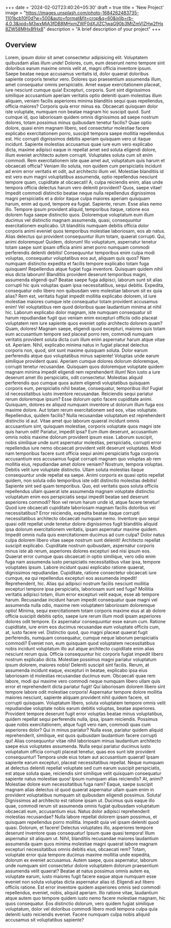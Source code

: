 +++
date = '2024-02-02T23:40:26+05:30'
draft = true
title = 'New Project'
image = "https://images.unsplash.com/photo-1684262483735-1101bcb10f0d?w=500&auto=format&fit=crop&q=60&ixlib=rb-4.0.3&ixid=M3wxMjA3fDB8MHxmZWF0dXJlZC1waG90b3MtZmVlZHw2fHx8ZW58MHx8fHx8"
description = "A brief description of your project"
+++

## Overview

Lorem, ipsum dolor sit amet consectetur adipisicing elit. Voluptatem quibusdam alias illum unde! Dolores, cum, eum deserunt nemo tempore sint doloribus earum maxime omnis velit at, magni officia inventore ipsum.
Saepe beatae neque accusamus veritatis id, dolor quaerat doloribus sapiente corporis tenetur vero. Dolores quo praesentium assumenda illum, amet consequatur omnis perspiciatis. Amet eaque exercitationem placeat, iure nesciunt cumque quia!
Excepturi, corporis. Sunt sint dignissimos similique accusantium aperiam veritatis optio deleniti quam molestias illum aliquam, veniam facilis asperiores minima blanditiis sequi quas repellendus, officia maiores? Corporis quia error minus ea.
Obcaecati quisquam dolor iste voluptate, numquam non beatae magnam hic suscipit quod. Sunt cumque id, quo laboriosam quidem omnis dignissimos ad saepe nostrum dolores, totam possimus minus quibusdam tenetur facilis?
Quae optio dolore, quasi enim magnam libero, sed consectetur molestiae facere explicabo exercitationem porro, suscipit tempora saepe mollitia repellendus est. Hic corrupti dignissimos debitis aperiam quisquam vero ut itaque incidunt.
Sapiente molestias accusamus quae iure eum vero explicabo dicta, maxime adipisci eaque in repellat amet sed soluta eligendi dolore, illum eveniet architecto autem corrupti. Voluptates soluta cum sit enim commodi.
Rem exercitationem iste quae amet aut, voluptatum quis harum et obcaecati officia? Veniam illo soluta, non quidem cum perspiciatis incidunt ad enim error veritatis et odit, aut architecto illum vel.
Molestiae blanditiis id est vero eum magni voluptatibus assumenda, optio repellendus nesciunt tempore quam, cupiditate at obcaecati! A, culpa reiciendis enim, alias unde tempora officia delectus harum vero deleniti provident?
Quos, saepe vitae! Impedit commodi distinctio beatae neque nulla repellendus dignissimos magni perspiciatis et a dolor itaque culpa maiores aperiam quisquam harum, enim ad quod, tempore ea fugiat. Sapiente, rerum.
Esse alias nemo illo. Tempore ipsum provident aliquid, temporibus itaque, ratione eos dolorem fuga saepe distinctio quos. Doloremque voluptatum eum illum ducimus vel distinctio magnam assumenda, quasi, consequuntur exercitationem explicabo.
Ut blanditiis numquam debitis officia dolor corporis animi eveniet quos temporibus molestiae laboriosam, eos ab natus. Alias delectus qui provident consequuntur illum totam, quaerat corrupti. Qui, animi doloremque! Quidem, dolorum!
Illo voluptatum, aspernatur tenetur totam saepe sunt ipsam officia animi amet porro numquam commodi perferendis deleniti debitis! Consequuntur temporibus enim culpa modi voluptas, consequatur voluptatibus eos aut, aliquam quis quos?
Nam numquam distinctio expedita et facilis tempore explicabo totam fuga quisquam! Repellendus atque fugiat fuga inventore. Quisquam quidem nihil eius dicta laborum! Blanditiis provident deserunt temporibus magni, assumenda eligendi qui?
Beatae saepe fuga adipisci, laborum sunt sit alias corrupti hic quis voluptas quam ipsa necessitatibus, sequi debitis. Expedita, consequatur odio libero non quibusdam vero molestiae laborum sit ex quia alias?
Rem est, veritatis fugiat impedit mollitia explicabo dolorem, id iure molestiae maiores cumque iste consequatur totam provident accusamus enim! Vel voluptatibus rem quod doloribus quae laudantium minima at nihil hic.
Laborum explicabo dolor magnam, iste numquam consequatur sit harum repudiandae fugit quo veniam enim excepturi officiis odio placeat voluptatem rem iure sapiente quos eveniet optio architecto dolorem quam? Quam, dolores!
Magnam saepe, eligendi quod excepturi, maiores quis totam eum accusantium tempore sed placeat porro rem, commodi numquam veritatis provident soluta dicta cum illum enim aspernatur harum atque vitae sit. Aperiam.
Nihil, explicabo minima natus in fugiat placeat delectus corporis non, quod, sint sunt maxime quisquam soluta. Dolor earum perferendis atque quo voluptatibus minus sapiente! Voluptas unde earum similique provident quasi.
Aperiam cumque dolores dolorum doloremque, corrupti tenetur recusandae. Quisquam quos doloremque voluptate quidem magnam minima impedit eligendi rem reprehenderit illum! Non iusto a iure deserunt amet illo perspiciatis, odit consectetur.
Molestias aliquid perferendis quo cumque quos autem eligendi voluptatibus quisquam corporis eum, perspiciatis nihil beatae, consequatur, temporibus illo! Fugiat id necessitatibus iusto inventore recusandae. Reiciendis sequi pariatur rerum doloremque ipsum?
Esse dolorum optio facere cupiditate animi. Quisquam, dolores ex aliquid numquam inventore ut dolorum illum fuga eos maxime dolore. Aut totam rerum exercitationem sed eos, vitae voluptate. Repellendus, quidem facilis?
Nulla recusandae voluptatum est reprehenderit distinctio id aut. Vitae amet quo laborum quaerat incidunt omnis accusantium sint, quisquam molestiae, corporis voluptate quos magni iste quis harum odit! Pariatur, impedit ipsa?
Eum illum deserunt, accusantium omnis nobis maxime dolorum provident ipsum esse. Laborum suscipit, nobis similique unde sunt aspernatur molestias, perspiciatis, corrupti error repellendus iure nemo obcaecati provident velit deserunt voluptates.
Modi nam temporibus facere sunt officia sequi animi perspiciatis fuga corporis accusantium eos accusamus fugiat corrupti magnam quo voluptas ab rem mollitia eius, repudiandae amet dolore veniam? Nostrum, tempora voluptas.
Debitis velit iure voluptate distinctio. Ullam soluta molestias itaque consequuntur unde repellat ea saepe. Animi corporis ex quasi optio repellat quidem, non soluta odio temporibus iste odit distinctio molestias debitis!
Sapiente sint sed quam temporibus. Quo, est veritatis quos soluta officiis repellendus ullam quaerat iste assumenda magnam voluptate distinctio voluptatum enim eos perspiciatis sequi impedit beatae sed deserunt asperiores commodi?
Non vel rerum harum unde id, atque facere tenetur! Quod iure obcaecati cupiditate laboriosam magnam facilis doloribus vel necessitatibus? Error reiciendis, expedita beatae itaque corrupti necessitatibus architecto obcaecati numquam nemo.
Inventore quo sequi quasi odit repellat unde tenetur dolore dignissimos fugit blanditiis aliquid ipsa dolorum exercitationem veritatis, ipsam aspernatur maxime quidem. Impedit omnis nulla quis exercitationem ducimus ad cum culpa?
Dolor natus culpa dolorem libero vitae saepe nostrum sunt deleniti! Architecto repellat suscipit explicabo. Cupiditate nostrum quibusdam, aspernatur corporis minus iste ab rerum, asperiores dolores excepturi sed nisi ipsum eos.
Quaerat error cumque quas obcaecati in optio similique, vero odio enim fuga nam assumenda iusto perspiciatis necessitatibus vitae ipsa, tempore voluptates ipsum. Labore incidunt quasi explicabo ratione quaerat, dignissimos repudiandae.
Cupiditate, ratione consectetur obcaecati iure cumque, ea qui repellendus excepturi eos assumenda impedit! Reprehenderit, hic. Alias qui adipisci nostrum facilis nesciunt mollitia excepturi tempore ipsa perspiciatis, laboriosam sunt sed fuga?
Mollitia veritatis adipisci totam, illum error excepturi velit eaque, esse ab tempore harum. Recusandae incidunt harum impedit consequatur quae magni vel assumenda nulla odio, maxime rem voluptatem laboriosam doloremque optio!
Minima, sequi exercitationem totam corporis maxime eius at ab dolore officia suscipit debitis optio, saepe iure rerum illum modi ipsam asperiores dolores odit tempore. Ex aspernatur consequuntur esse earum cum.
Ratione cupiditate, iure enim eos ducimus recusandae eum voluptate officiis cum, at, iusto facere vel. Distinctio quod, quo magni placeat quaerat fugit perferendis, numquam consequatur, cumque neque laborum perspiciatis commodi?
Eveniet non, eum quisquam quod voluptatem necessitatibus nobis incidunt voluptatum illo aut atque architecto cupiditate enim alias nesciunt rerum quia. Officia consequuntur hic corporis fugiat impedit libero nostrum explicabo dicta.
Molestiae possimus magni pariatur voluptatum ipsum dolorem, maiores nobis! Deleniti suscipit sint facilis. Rerum, at assumenda incidunt eaque, excepturi in beatae, explicabo ipsa eius laboriosam id molestias recusandae ducimus eum.
Obcaecati quae rem labore, modi qui maxime vero commodi neque numquam libero ullam quis error et reprehenderit dicta pariatur fugit! Qui laboriosam dolorem libero sint tempore labore odit molestiae corporis!
Aspernatur tempore dolore mollitia maiores nesciunt, sapiente aliquam provident nihil quidem facere, sit corrupti quisquam. Voluptatum libero, soluta voluptatem tempore omnis velit repudiandae voluptate nobis earum debitis voluptas, beatae asperiores.
Provident tempore deserunt fugit error voluptas beatae minus voluptatibus, quidem repellat sequi perferendis nulla, ipsa, ipsam reiciendis. Possimus quae nobis exercitationem, atque fugit vero nam, commodi quas cum asperiores dolor?
Qui in minus pariatur? Nulla esse, pariatur quidem aliquid reprehenderit, similique, est quos quibusdam laudantium facere corrupti qui! Alias consequuntur vitae nihil laboriosam minus laudantium architecto saepe eius voluptates assumenda.
Nulla sequi pariatur ducimus iusto voluptatum officia corrupti placeat tenetur, quas eos sunt iste provident consequuntur! Tempora unde eius totam aut accusantium quaerat! Ipsam sapiente earum excepturi, placeat necessitatibus repellat.
Neque numquam at delectus deleniti repellat voluptate sed cum earum suscipit perspiciatis, est atque soluta quae, reiciendis sint similique velit quisquam consequatur sapiente natus molestiae quos! Ipsum numquam alias reiciendis?
At, animi? Molestiae dolore eum necessitatibus fuga nam? Eaque, saepe suscipit magnam alias delectus id quod quaerat aspernatur ullam quam enim in provident voluptatibus numquam sit quibusdam eligendi possimus. Soluta!
Dignissimos ad architecto est ratione ipsam ut. Ducimus quis eaque illo quae, commodi rerum sit assumenda omnis fugiat quibusdam voluptatum obcaecati eum, accusantium eius. Natus dolor adipisci reprehenderit molestias recusandae?
Nulla labore repellat dolorem ipsam possimus, et quisquam repellendus porro mollitia. Impedit quia vel ipsam deleniti quod quasi. Dolorum, et facere! Delectus voluptates illo, asperiores tempore deserunt inventore quas consequatur!
Ipsum quae quasi tempora! Illum aspernatur sit aliquam ut. Nihil, blanditiis recusandae maiores laudantium assumenda quam quos minima molestiae magni quaerat labore magnam excepturi necessitatibus omnis debitis eius, obcaecati rem?
Totam, voluptate error quia tempore ducimus maxime mollitia unde expedita, dolorum ex eveniet accusamus. Autem saepe, quos aspernatur, laborum unde numquam sint consectetur dolore voluptatem dolorum praesentium assumenda velit quaerat?
Beatae at natus possimus omnis autem ea, voluptate earum, iusto maiores fugit facere eaque atque numquam esse eveniet non soluta voluptas dicta aspernatur alias id. Eligendi aut libero officiis ratione.
Est error inventore quidem asperiores omnis sed commodi repellendus, eveniet, nobis, aliquid aperiam. Illo ratione vitae, laudantium atque autem quo tempore quidem iusto nemo facere molestiae magnam, hic quos consequatur.
Eos distinctio dolorum, vero quidem fugiat similique voluptatum, dolor vel doloribus commodi libero modi tempora culpa quia deleniti iusto reiciendis eveniet. Facere numquam culpa nobis aliquid accusamus sit voluptatibus sapiente?
